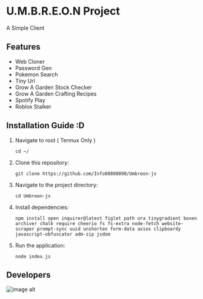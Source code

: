 # U.M.B.R.E.O.N Project

A Simple Client



## Features

- Web Cloner
- Password Gen
- Pokemon Search
- Tiny Url
- Grow A Garden Stock Checker
- Grow A Garden Crafting Recipes
- Spotify Play
- Roblox Stalker


## Installation Guide :D

1. Navigate to root ( Termux Only )
   ```
   cd ~/

2. Clone this repository:
   ```
   git clone https://github.com/Info80808090/Umbreon-js
   ```
3. Navigate to the project directory:
   ```
   cd Umbreon-js
   ```

4. Install dependencies:
   ```
   npm install open inquirer@latest figlet path ora tinygradient boxen archiver chalk require cheerio fs fs-extra node-fetch website-scraper prompt-sync uuid unshorten form-data axios clipboardy javascript-obfuscator adm-zip jsdom
   ```

5. Run the application:
   ```
   node index.js
   ```
   
## Developers
![image alt](https://github.com/Info80808090/Assets/blob/main/20250803_075106.png)
